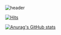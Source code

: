 ![header](https://capsule-render.vercel.app/api?type=waving&color=gradient&height=250&section=header&text=Donghyun%20Kim&desc=Welcome%20to%20my%20Github!&fontAlign=66&fontAlignY=35&descAlign=83&descAlignY=55&animation=fadeIn)


  [![Hits](https://hits.seeyoufarm.com/api/count/incr/badge.svg?url=https%3A%2F%2Fgithub.com%2Fdh58319&count_bg=%2379C83D&title_bg=%23555555&icon=&icon_color=%23FFFFFF&title=Hits&edge_flat=true)](https://https://github.com/dh58319)
  
[![Anurag's GitHub stats](https://github-readme-stats.vercel.app/api?dh58319=anuraghazra)](https://github.com/anuraghazra/github-readme-stats)
